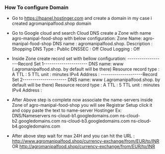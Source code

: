 ### How To configure Domain

- Go to https://hpanel.hostinger.com and create a domain 
  in my case i created agromanipalfood.shop domain 
  
- Go to Google cloud and search Cloud DNS
  create a Zone with name agro-manipal-food-shop with below configuration:
    Zone Name: agro-manipal-food-shop
	DNS name : agromanipalfood.shop.
	Description : Shopping DNS
	Type : Public
	DNSSEC : Off
	Cloud Logging : Off
	
- Inside Zone create record set with bellow configuration:
    -------------------Record Set 1----------------------
    DNS name: www (.agromanipalfood.shop. by default will be there)
    Resource record type : A
    TTL : 5
    TTL unit : minutes
    IPv4 Address : <EXTERNAL IP OF INGRESS>
    ---------------------Record Set 2----------------------
    DNS name: www (.agromanipalfood.shop. by default will be there)
    Resource record type : A
    TTL : 5
    TTL unit : minutes
    IPv4 Address : <EXTERNAL IP OF INGRESS>
    
 - After Above step is complete now associate the name-servers
   inside Zone of agro-manipal-food-shop you will see Registrar Setup click it and copy paste the text to name-server Hostinger
   Ex:
   DNS/Nameservers
	ns-cloud-b1.googledomains.com
	ns-cloud-b2.googledomains.com
	ns-cloud-b3.googledomains.com
	ns-cloud-b4.googledomains.com
	
- After above step wait for max 24H and you can hit the URL : http://www.agromanipalfood.shop/currency-exchange/from/EUR/to/INR
  OR 
  http://agromanipalfood.shop/currency-exchange/from/EUR/to/INR